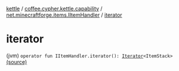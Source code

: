 [kettle](../../index.md) / [coffee.cypher.kettle.capability](../index.md) / [net.minecraftforge.items.IItemHandler](index.md) / [iterator](./iterator.md)

# iterator

(jvm) `operator fun IItemHandler.iterator(): `[`Iterator`](https://kotlinlang.org/api/latest/jvm/stdlib/kotlin.collections/-iterator/index.html)`<ItemStack>` [(source)](https://github.com/Cypher121/kettle/blob/master/src/main/kotlin/coffee/cypher/kettle/capability/Inventory.kt#L10)